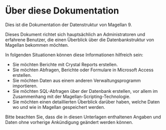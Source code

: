 # Über diese Dokumentation

Dies ist die Dokumentation der Datenstruktur von Magellan 9.

Dieses Dokument richtet sich hauptsächlich an Administratoren und erfahrene Benutzer, die einen Überblick über die Datenbankstruktur von Magellan bekommen möchten.

In folgenden Situationen können diese Informationen hilfreich sein:

* Sie möchten Berichte mit Crystal Reports erstellen.
* Sie möchten Abfragen, Berichte oder Formulare in Microsoft Access erstellen.
* Sie möchten Daten aus einem anderen Verwaltungsprogramm importieren.
* Sie möchten SQL-Abfragen über der Datenbank erstellen, vor allem im Zusammenhang mit der Magellan-Scripting-Technologie.
* Sie möchten einen detaillierten Überblick darüber haben, welche Daten wo und wie in Magellan gespeichert werden.

Bitte beachten Sie, dass die in diesen Unterlagen enthaltenen Angaben und Daten ohne vorherige Ankündigung geändert werden können.
